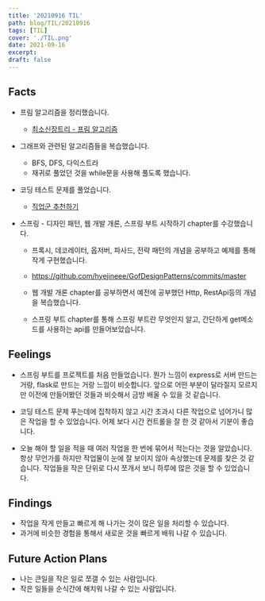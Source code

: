 ```yaml
---
title: '20210916 TIL'
path: blog/TIL/20210916
tags: [TIL]
cover: './TIL.png'
date: 2021-09-16
excerpt:
draft: false
---
```


## Facts

- 프림 알고리즘을 정리했습니다.
  - [최소신장트리 - 프림 알고리즘](https://hyejineee.github.io/blog/ds-mts-frim)
- 그래프와 관련된 알고리즘들을 복습했습니다.
  - BFS, DFS, 다익스트라
  - 재귀로 풀었던 것을 while문을 사용해 풀도록 했습니다.
- 코딩 테스트 문제를 풀었습니다.

  - [직업군 추천하기](https://hyejineee.github.io/blog/)

- 스프링 - 디자인 패턴, 웹 개발 개론, 스프링 부트 시작하기 chapter를 수강했습니다.

  - 프록시, 데코레이터, 옵저버, 파사드, 전략 패턴의 개념을 공부하고 예제를 통해 작게 구현했습니다.
  - https://github.com/hyejineee/GofDesignPatterns/commits/master

  - 웹 개발 개론 chapter를 공부하면서 예전에 공부했던 Http, RestApi등의 개념을 복습했습니다.
  - 스프링 부트 chapter를 통해 스프링 부트란 무엇인지 알고, 간단하게 get메소드를 사용하는 api를 만들어보았습니다.

## Feelings

- 스프링 부트를 프로젝트를 처음 만들었습니다. 뭔가 느낌이 express로 서버 만드는 거랑, flask로 만드는 거랑 느낌이 비슷합니다. 앞으로 어떤 부분이 달라질지 모르지만 이전에 만들어봤던 것들과 비슷해서 금방 배울 수 있을 것 같습니다.

- 코딩 테스트 문제 푸는데에 집착하지 않고 시간 초과시 다른 작업으로 넘어가니 많은 작업을 할 수 있었습니다. 어제 보다 시간 컨트롤을 잘 한 것 같아서 기분이 좋습니다.

- 오늘 해야 할 일을 적을 때 여러 작업을 한 번에 묶어서 적는다는 것을 알았습니다. 항상 무언가를 하지만 작업물이 눈에 잘 보이지 않아 속상했는데 문제를 찾은 것 같습니다. 작업들을 작은 단위로 다시 쪼개서 보니 하루에 많은 것을 할 수 있었습니다.

## Findings

- 작업을 작게 만들고 빠르게 해 나가는 것이 많은 일을 처리할 수 있습니다.
- 과거에 비슷한 경험을 통해서 새로운 것을 빠르게 배워 나갈 수 있습니다.

## Future Action Plans

- 나는 큰일을 작은 일로 쪼갤 수 있는 사람입니다.
- 작은 일들을 순식간에 해치워 나갈 수 있는 사람입니다.
